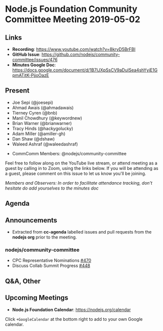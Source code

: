 # Node.js Foundation Community Committee Meeting 2019-05-02

## Links

- **Recording**: https://www.youtube.com/watch?v=8krvD5BrFBI
- **GitHub Issue**: https://github.com/nodejs/community-committee/issues/476
- **Minutes Google Doc**: https://docs.google.com/document/d/1B7IJXpSsCV9aDuISea4shYyiE1GpmATitK-PjjoOazE

## Present

- Joe Sepi (@joesepi)
- Ahmad Awais (@ahmadawais)
- Tierney Cyren (@bnb)
- Manil Chowdhury (@keywordnew)
- Brian Warner (@brianwarner)
- Tracy Hinds (@hackygolucky)
- Adam Miller (@amiller-gh)
- Dan Shaw (@dshaw)
- Waleed Ashraf (@waleedashraf)

* CommComm Members: @nodejs/community-committee

Feel free to follow along on the YouTube live stream, or attend meeting as a guest
by calling in to Zoom, using the links below. If you will be attending as a guest,
please comment on this issue to let us know you'll be joining.

_Members and Observers: In order to facilitate attendance tracking, don't hesitate do add yourselves to the minutes doc_

## Agenda

## Announcements

- Extracted from **cc-agenda** labelled issues and pull requests from the **nodejs org** prior to the meeting.

### nodejs/community-committee

- CPC Representative Nominations [#470](https://github.com/nodejs/community-committee/issues/470)
- Discuss Collab Summit Progress [#448](https://github.com/nodejs/community-committee/issues/448)

## Q&A, Other

## Upcoming Meetings

- **Node.js Foundation Calendar**: https://nodejs.org/calendar

Click `+GoogleCalendar` at the bottom right to add to your own Google calendar.
